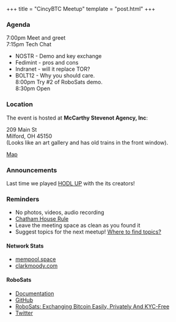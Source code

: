 +++
title = "CincyBTC Meetup"
template = "post.html"
+++

### Agenda

7:00pm Meet and greet  
7:15pm Tech Chat  
- NOSTR - Demo and key exchange  
- Fedimint - pros and cons  
- Indranet - will it replace TOR?  
- BOLT12 - Why you should care.  
8:00pm Try #2 of RoboSats demo.  
8:30pm Open 

### Location

The event is hosted at **McCarthy Stevenot Agency, Inc**:

209 Main St  
Milford, OH 45150  
(Looks like an art gallery and has old trains in the front window).  

[Map](https://www.google.com/maps/place/McCarthy+Stevenot+Agency,+Inc./@39.1741388,-84.2966441,17z/data=!4m12!1m6!3m5!1s0x884053ded069cfdf:0xa6db0edc78b578da!2sMcCarthy+Stevenot+Agency,+Inc.!8m2!3d39.1741282!4d-84.295781!3m4!1s0x884053ded069cfdf:0xa6db0edc78b578da!8m2!3d39.1741282!4d-84.295781)

### Announcements

Last time we played [HODL UP](https://www.freemarketkids.com/products/hodl-up) with the its creators!

### Reminders

- No photos, videos, audio recording
- [Chatham House Rule](https://www.chathamhouse.org/about-us/chatham-house-rule)
- Leave the meeting space as clean as you found it
- Suggest topics for the next meetup! [Where to find topics?](/about/find-topics)

#### Network Stats

- [mempool.space](https://mempool.space/)
- [clarkmoody.com](https://bitcoin.clarkmoody.com/dashboard/)

#### RoboSats

- [Documentation](https://learn.robosats.com/)
- [GitHub](https://github.com/Reckless-Satoshi/robosats)
- [RoboSats: Exchanging Bitcoin Easily, Privately And KYC-Free](https://bitcoinmagazine.com/business/robosats-private-bitcoin-exchange)
- [Twitter](https://mobile.twitter.com/robosats)
